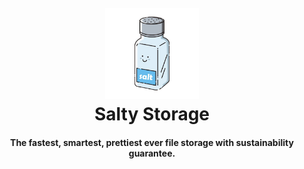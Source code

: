 <h1 align="center">
  <br>
  <a href="#" alt="logo" ><img src="https://raw.githubusercontent.com/Hydrostic/salty-storage/master/logo.png" width="150"/></a>
  <br>
  Salty Storage
  <br>
</h1>
<h4 align="center">The fastest, smartest, prettiest ever file storage with sustainability guarantee. </h4>


